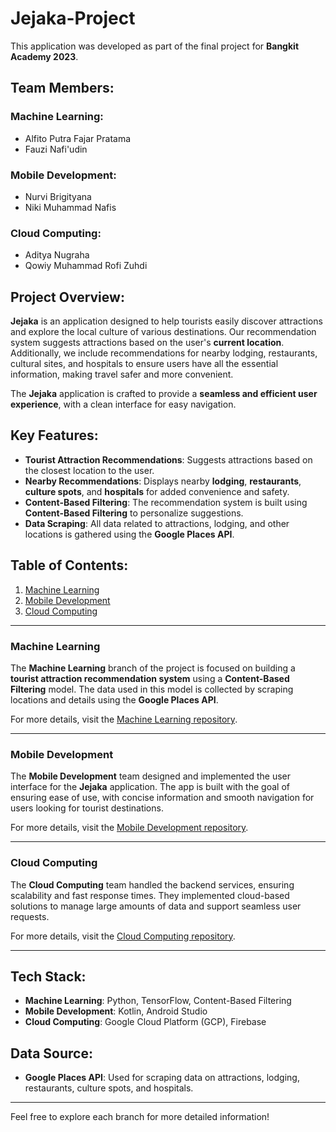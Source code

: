 # Jejaka-Project

This application was developed as part of the final project for **Bangkit Academy 2023**.

## Team Members:
### Machine Learning:
- Alfito Putra Fajar Pratama
- Fauzi Nafi'udin

### Mobile Development:
- Nurvi Brigityana
- Niki Muhammad Nafis

### Cloud Computing:
- Aditya Nugraha
- Qowiy Muhammad Rofi Zuhdi

## Project Overview:
**Jejaka** is an application designed to help tourists easily discover attractions and explore the local culture of various destinations. Our recommendation system suggests attractions based on the user's **current location**. Additionally, we include recommendations for nearby lodging, restaurants, cultural sites, and hospitals to ensure users have all the essential information, making travel safer and more convenient.

The **Jejaka** application is crafted to provide a **seamless and efficient user experience**, with a clean interface for easy navigation.

## Key Features:
- **Tourist Attraction Recommendations**: Suggests attractions based on the closest location to the user.
- **Nearby Recommendations**: Displays nearby **lodging**, **restaurants**, **culture spots**, and **hospitals** for added convenience and safety.
- **Content-Based Filtering**: The recommendation system is built using **Content-Based Filtering** to personalize suggestions.
- **Data Scraping**: All data related to attractions, lodging, and other locations is gathered using the **Google Places API**.

## Table of Contents:
1. [Machine Learning](#machine-learning)
2. [Mobile Development](#mobile-development)
3. [Cloud Computing](#cloud-computing)

---

### Machine Learning
The **Machine Learning** branch of the project is focused on building a **tourist attraction recommendation system** using a **Content-Based Filtering** model. The data used in this model is collected by scraping locations and details using the **Google Places API**.

For more details, visit the [Machine Learning repository](#).

---

### Mobile Development
The **Mobile Development** team designed and implemented the user interface for the **Jejaka** application. The app is built with the goal of ensuring ease of use, with concise information and smooth navigation for users looking for tourist destinations.

For more details, visit the [Mobile Development repository](#).

---

### Cloud Computing
The **Cloud Computing** team handled the backend services, ensuring scalability and fast response times. They implemented cloud-based solutions to manage large amounts of data and support seamless user requests.

For more details, visit the [Cloud Computing repository](#).

---

## Tech Stack:
- **Machine Learning**: Python, TensorFlow, Content-Based Filtering
- **Mobile Development**: Kotlin, Android Studio
- **Cloud Computing**: Google Cloud Platform (GCP), Firebase

## Data Source:
- **Google Places API**: Used for scraping data on attractions, lodging, restaurants, culture spots, and hospitals.

---

Feel free to explore each branch for more detailed information!
